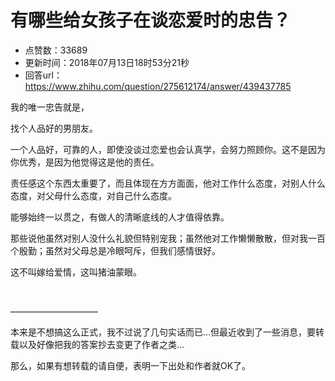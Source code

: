 # 有哪些给女孩子在谈恋爱时的忠告？
- 点赞数：33689
- 更新时间：2018年07月13日18时53分21秒
- 回答url：https://www.zhihu.com/question/275612174/answer/439437785
<body>
 <p data-pid="kPH_oCFx">我的唯一忠告就是，</p>
 <p data-pid="DyPr-U2Y">找个人品好的男朋友。</p>
 <p data-pid="lUWi3xW1">一个人品好，可靠的人，即使没谈过恋爱也会认真学，会努力照顾你。这不是因为你优秀，是因为他觉得这是他的责任。</p>
 <p data-pid="EyRFwaxj">责任感这个东西太重要了，而且体现在方方面面，他对工作什么态度，对别人什么态度，对父母什么态度，对自己什么态度。</p>
 <p data-pid="cTMOObMT">能够始终一以贯之，有做人的清晰底线的人才值得依靠。</p>
 <p data-pid="y9ZvB8JP">那些说他虽然对别人没什么礼貌但特别宠我；虽然他对工作懒懒散散，但对我一百个殷勤；虽然对父母总是冷眼呵斥，但我们感情很好。</p>
 <p data-pid="cJToFN3n">这不叫嫁给爱情，这叫猪油蒙眼。</p>
 <br>
 <p data-pid="rN9YWt2_">——————————</p>
 <p data-pid="6-prN7Gs">本来是不想搞这么正式，我不过说了几句实话而已…但最近收到了一些消息，要转载以及好像把我的答案抄去变更了作者之类…</p>
 <p data-pid="MKxnAc3D">那么，如果有想转载的请自便，表明一下出处和作者就OK了。</p>
</body>